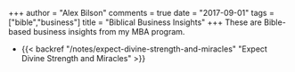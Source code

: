 +++
author = "Alex Bilson"
comments = true
date = "2017-09-01"
tags = ["bible","business"]
title = "Biblical Business Insights"
+++
These are Bible-based business insights from my MBA program.

- {{< backref "/notes/expect-divine-strength-and-miracles" "Expect Divine Strength and Miracles" >}}
